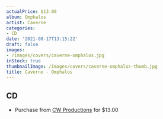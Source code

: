 ```yaml
---
actualPrice: $13.00
album: Omphalos
artist: Caverne
categories:
- CD
date: '2021-08-17T13:15:22'
draft: false
images:
- /images/covers/caverne-omphalos.jpg
inStock: true
thumbnailImage: /images/covers/caverne-omphalos-thumb.jpg
title: Caverne - Omphalos
---
```


## CD
* Purchase from [CW Productions](https://shop.cwproductions.net/products/caverne-omphalos-cd-1) for $13.00

